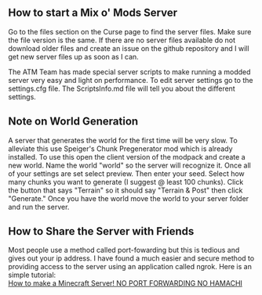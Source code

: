 ## How to start a Mix o' Mods Server
Go to the files section on the Curse page to find the server files. Make sure the file version is the same. If there are no server files available do not download older files and create an issue on the github repository and I will get new server files up as soon as I can.  

The ATM Team has made special server scripts to make running a modded server very easy and light on performance. To edit server settings go to the settings.cfg file. The ScriptsInfo.md file will tell you about the different settings.

## Note on World Generation
A server that generates the world for the first time will be very slow. To alleviate this use Speiger's Chunk Pregenerator mod which is already installed. To use this open the client version of the modpack and create a new world. Name the world "world" so the server will recognize it. Once all of your settings are set select preview. Then enter your seed. Select how many chunks you want to generate (I suggest @ least 100 chunks). Click the button that says "Terrain" so it should say "Terrain & Post" then click "Generate." Once you have the world move the world to your server folder and run the server.

## How to Share the Server with Friends
Most people use a method called port-fowarding but this is tedious and gives out your ip address. I have found a much easier and secure method to providing access to the server using an application called ngrok. Here is an simple tutorial:  
[How to make a Minecraft Server! NO PORT FORWARDING NO HAMACHI](https://www.youtube.com/watch?v=jLPdmTnZ_nM&list=PLUwylfNEVQCwmb1hnLCwFUx8nIj4AIQ1E&index=13)
